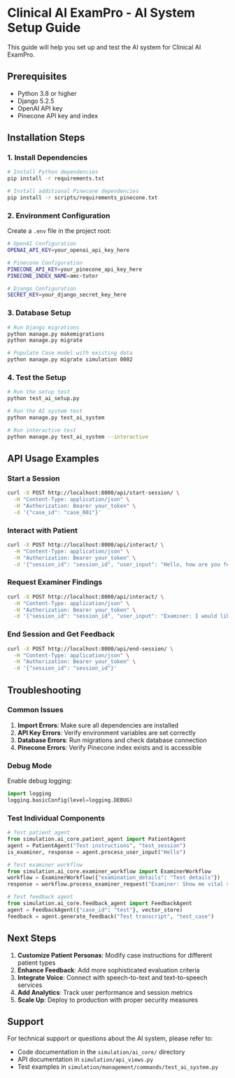 # Clinical AI ExamPro - AI System Setup Guide

This guide will help you set up and test the AI system for Clinical AI ExamPro.

## Prerequisites

- Python 3.8 or higher
- Django 5.2.5
- OpenAI API key
- Pinecone API key and index

## Installation Steps

### 1. Install Dependencies

```bash
# Install Python dependencies
pip install -r requirements.txt

# Install additional Pinecone dependencies
pip install -r scripts/requirements_pinecone.txt
```

### 2. Environment Configuration

Create a `.env` file in the project root:

```bash
# OpenAI Configuration
OPENAI_API_KEY=your_openai_api_key_here

# Pinecone Configuration
PINECONE_API_KEY=your_pinecone_api_key_here
PINECONE_INDEX_NAME=amc-tutor

# Django Configuration
SECRET_KEY=your_django_secret_key_here
```

### 3. Database Setup

```bash
# Run Django migrations
python manage.py makemigrations
python manage.py migrate

# Populate Case model with existing data
python manage.py migrate simulation 0002
```

### 4. Test the Setup

```bash
# Run the setup test
python test_ai_setup.py

# Run the AI system test
python manage.py test_ai_system

# Run interactive test
python manage.py test_ai_system --interactive
```

## API Usage Examples

### Start a Session

```bash
curl -X POST http://localhost:8000/api/start-session/ \
  -H "Content-Type: application/json" \
  -H "Authorization: Bearer your_token" \
  -d '{"case_id": "case_001"}'
```

### Interact with Patient

```bash
curl -X POST http://localhost:8000/api/interact/ \
  -H "Content-Type: application/json" \
  -H "Authorization: Bearer your_token" \
  -d '{"session_id": "session_id", "user_input": "Hello, how are you feeling?"}'
```

### Request Examiner Findings

```bash
curl -X POST http://localhost:8000/api/interact/ \
  -H "Content-Type: application/json" \
  -H "Authorization: Bearer your_token" \
  -d '{"session_id": "session_id", "user_input": "Examiner: I would like to examine the patient"}'
```

### End Session and Get Feedback

```bash
curl -X POST http://localhost:8000/api/end-session/ \
  -H "Content-Type: application/json" \
  -H "Authorization: Bearer your_token" \
  -d '{"session_id": "session_id"}'
```

## Troubleshooting

### Common Issues

1. **Import Errors**: Make sure all dependencies are installed
2. **API Key Errors**: Verify environment variables are set correctly
3. **Database Errors**: Run migrations and check database connection
4. **Pinecone Errors**: Verify Pinecone index exists and is accessible

### Debug Mode

Enable debug logging:

```python
import logging
logging.basicConfig(level=logging.DEBUG)
```

### Test Individual Components

```python
# Test patient agent
from simulation.ai_core.patient_agent import PatientAgent
agent = PatientAgent("Test instructions", "test_session")
is_examiner, response = agent.process_user_input("Hello")

# Test examiner workflow
from simulation.ai_core.examiner_workflow import ExaminerWorkflow
workflow = ExaminerWorkflow({"examination_details": "Test details"})
response = workflow.process_examiner_request("Examiner: Show me vital signs")

# Test feedback agent
from simulation.ai_core.feedback_agent import FeedbackAgent
agent = FeedbackAgent({"case_id": "test"}, vector_store)
feedback = agent.generate_feedback("Test transcript", "test_case")
```

## Next Steps

1. **Customize Patient Personas**: Modify case instructions for different patient types
2. **Enhance Feedback**: Add more sophisticated evaluation criteria
3. **Integrate Voice**: Connect with speech-to-text and text-to-speech services
4. **Add Analytics**: Track user performance and session metrics
5. **Scale Up**: Deploy to production with proper security measures

## Support

For technical support or questions about the AI system, please refer to:
- Code documentation in the `simulation/ai_core/` directory
- API documentation in `simulation/api_views.py`
- Test examples in `simulation/management/commands/test_ai_system.py`
